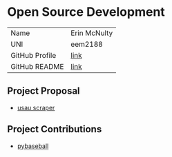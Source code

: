 # Open Source Development

|  |  | 
|:--|:--|
|Name|Erin McNulty|
|UNI| eem2188|
| GitHub Profile | [link](https://github.com/erin2722) |
| GitHub README | [link](https://github.com/erin2722/erin2722/blob/master/README.md) |


## Project Proposal
- [usau scraper](../projects/python/usau-scraper.md)

## Project Contributions
- [pybaseball](../projects/python/pybaseball.md)

